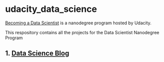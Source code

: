 # udacity_data_science

[Becoming a Data Scientist](https://www.udacity.com/course/data-scientist-nanodegree--nd025) is a nanodegree program hosted by Udacity.

This respository contains all the projects for the Data Scientist Nanodegree Program

## 1. [Data Science Blog](https://github.com/keithpink/udacity_data_science/tree/main/Data_Science_Blog)
